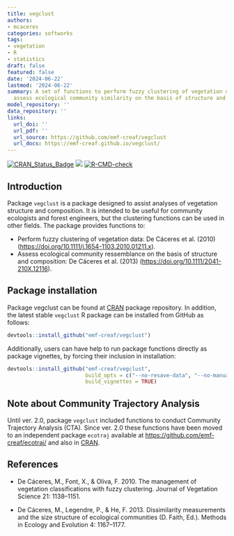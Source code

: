 ```yaml
---
title: vegclust
authors:
- mcaceres
categories: softworks
tags:
- vegetation
- R
- statistics
draft: false
featured: false
date: '2024-06-22'
lastmod: '2024-06-22'
summary: A set of functions to perform fuzzy clustering of vegetation data and to
  assess ecological community similarity on the basis of structure and composition.
model_repository: ''
data_repository: ''
links:
  url_doi: ''
  url_pdf: ''
  url_source: https://github.com/emf-creaf/vegclust
  url_docs: https://emf-creaf.github.io/vegclust/
---
```

<!-- badges: start -->
[![CRAN_Status_Badge](http://www.r-pkg.org/badges/version/vegclust)](https://cran.r-project.org/package=vegclust)
[![](https://cranlogs.r-pkg.org/badges/vegclust)](https://cran.rstudio.com/web/packages/vegclust/index.html)
[![R-CMD-check](https://github.com/emf-creaf/vegclust/workflows/R-CMD-check/badge.svg)](https://github.com/emf-creaf/vegclust/actions)
<!-- badges: end -->

## Introduction

Package `vegclust` is a package designed to assist analyses of
vegetation structure and composition. It is intended to be useful for
community ecologists and forest engineers, but the clustering functions
can be used in other fields. The package provides functions to:

- Perform fuzzy clustering of vegetation data: De Cáceres et al. (2010)
  (<https://doi.org/10.1111/j.1654-1103.2010.01211.x>).
- Assess ecological community ressemblance on the basis of structure and
  composition: De Cáceres et al. (2013)
  (<https://doi.org/10.1111/2041-210X.12116>).

## Package installation

Package vegclust can be found at
[CRAN](https://cran.r-project.org/package=vegclust) package repository.
In addition, the latest stable `vegclust` R package can be installed
from GitHub as follows:

``` r
devtools::install_github("emf-creaf/vegclust")
```

Additionally, users can have help to run package functions directly as
package vignettes, by forcing their inclusion in installation:

``` r
devtools::install_github("emf-creaf/vegclust", 
                         build_opts = c("--no-resave-data", "--no-manual"),
                         build_vignettes = TRUE)
```

## Note about Community Trajectory Analysis

Until ver. 2.0, package `vegclust` included functions to conduct
Community Trajectory Analysis (CTA). Since ver. 2.0 these functions have
been moved to an independent package `ecotraj` available at
<https://github.com/emf-creaf/ecotraj/> and also in
[CRAN](https://cran.r-project.org/package=ecotraj).

## References

- De Cáceres, M., Font, X., & Oliva, F. 2010. The management of
  vegetation classifications with fuzzy clustering. Journal of
  Vegetation Science 21: 1138–1151.

- De Cáceres, M., Legendre, P., & He, F. 2013. Dissimilarity
  measurements and the size structure of ecological communities (D.
  Faith, Ed.). Methods in Ecology and Evolution 4: 1167–1177.
